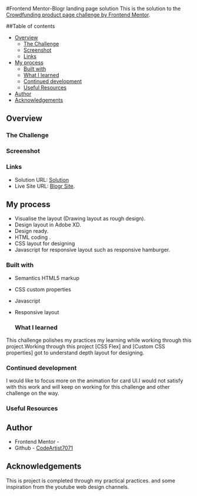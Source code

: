 #Frontend Mentor-Blogr landing page solution
This is the solution to the [Crowdfunding product page challenge by Frontend Mentor](https://codeartist7071.github.io/url-shortening-api/).


##Table of contents

- [Overview](#overview)
  - [The Challenge](#the-challenge)
  - [Screenshot](#screenshot)
  - [Links](#links)
- [My process](#my-process)
  - [Built with](#built-with)
  - [What I learned](#what-i-learned)
  - [Continued development](#continued-development)
  - [Useful Resources](#useful-resources)
- [Author](#author)
- [Acknowledgements](#acknowledgements)


## Overview

### The Challenge

### Screenshot


### Links
- Solution URL: [Solution](https://)
- Live Site URL: [Blogr Site](https://codeartist7071.github.io/url-shortening-api/).

## My process

- Visualise the layout (Drawing layout as rough design).
- Design layout in Adobe XD.
- Design ready.
- HTML coding .
- CSS layout for designing
- Javascript for responsive layout such as responsive hamburger.

### Built with

- Semantics HTML5 markup
- CSS custom properties
- Javascript
- Responsive layout
   
  ### What I learned

 This challenge polishes my practices my learning while working through this project.Working through this project [CSS Flex] and [Custom CSS properties]
 got to understand depth layout for designing.
      

  ### Continued development

I would like to focus more on the animation for card UI.I would not satisfy with this work and will keep on working for this challenge and other challenge on the way.

  ### Useful Resources

## Author 
- Frontend Mentor - []()
- Github - [CodeArtist7071]()

## Acknowledgements
This is project is completed through my practical practices. and some inspiration from the youtube web design channels.
